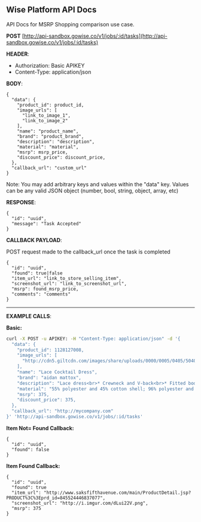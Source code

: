 **Wise Platform API Docs**
----
  API Docs for MSRP Shopping comparison use case.


**POST** [http://api-sandbox.gowise.co/v1/jobs/:id/tasks](http://api-sandbox.gowise.co/v1/jobs/:id/tasks)

**HEADER**: 

* Authorization: Basic APIKEY
* Content-Type: application/json

**BODY**:

```
{
  "data": {
  	"product_id": product_id,
    "image_urls": [
      "link_to_image_1",
      "link_to_image_2"
    ],
    "name": "product_name",
    "brand": "product_brand",
    "description": "description",
    "material": "material",
    "msrp": msrp_price,
    "discount_price": discount_price,
  },
  "callback_url": "custom_url"
}
```
Note: You may add arbitrary keys and values within the "data" key. Values can be any valid JSON object (number, bool, string, object, array, etc)

**RESPONSE**:

```
{
  "id": "uuid",
  "message": "Task Accepted"
}
```

**CALLBACK PAYLOAD**:

POST request made to the callback_url once the task is completed

```
{ 
  "id": "uuid",
  "found": true|false
  "item_url": "link_to_store_selling_item",
  "screenshot_url": "link_to_screenshot_url",
  "msrp": found_msrp_price,
  "comments": "comments"
}  
```
---
**EXAMPLE CALLS**:

**Basic:**

```bash
curl -X POST -u APIKEY: -H "Content-Type: application/json" -d '{
  "data": {
  	"product_id": 1128127008,
    "image_urls": [
      "http://cdn5.giltcdn.com/images/share/uploads/0000/0005/0405/504058496/420x560.jpg"
    ],
    "name": "Lace Cocktail Dress",
    "brand": "aidan mattox",
    "description": "Lace dress<br>* Crewneck and V-back<br>* Fitted bodice<br>* Even hem<br>* Tonal top stitching and panel seaming <br>* Hidden back zipper closure <br>* Fully lined <br><b>",
    "material": "55% polyester and 45% cotton shell; 96% polyester and 4% elastane combo",
    "msrp": 375,
    "discount_price": 375,
  },
  "callback_url": "http://mycompany.com"
}' 'http://api-sandbox.gowise.co/v1/jobs/:id/tasks'
```

**Item Not= Found Callback:**

```
{ 
  "id": "uuid",
  "found": false
}  
```

**Item Found Callback:**

```
{ 
  "id": "uuid",
  "found": true
  "item_url": "http://www.saksfifthavenue.com/main/ProductDetail.jsp?PRODUCT%3C%3Eprd_id=845524446837077",
  "screenshot_url": "http://i.imgur.com/dLui22V.png",
  "msrp": 375
}
```